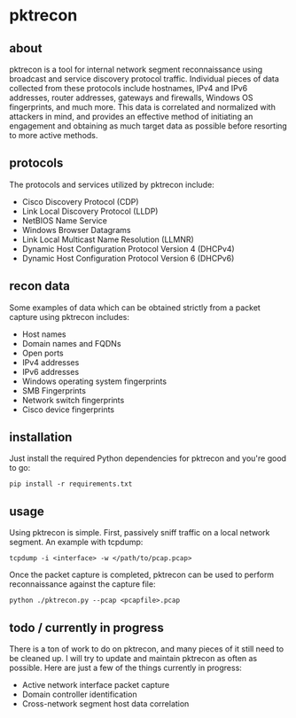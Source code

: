 # pktrecon

## about
pktrecon is a tool for internal network segment reconnaissance using broadcast and service discovery protocol traffic.
Individual pieces of data collected from these protocols include hostnames, IPv4 and IPv6 addresses, router addresses,
gateways and firewalls, Windows OS fingerprints, and much more. This data is correlated and normalized with attackers
in mind, and provides an effective method of initiating an engagement and obtaining as much target data as possible
before resorting to more active methods.

## protocols

The protocols and services utilized by pktrecon include:

  - Cisco Discovery Protocol (CDP)
  - Link Local Discovery Protocol (LLDP)
  - NetBIOS Name Service
  - Windows Browser Datagrams
  - Link Local Multicast Name Resolution (LLMNR)
  - Dynamic Host Configuration Protocol Version 4 (DHCPv4)
  - Dynamic Host Configuration Protocol Version 6 (DHCPv6)

## recon data

Some examples of data which can be obtained strictly from a packet capture using pktrecon includes:

- Host names
- Domain names and FQDNs
- Open ports
- IPv4 addresses
- IPv6 addresses
- Windows operating system fingerprints
- SMB Fingerprints
- Network switch fingerprints
- Cisco device fingerprints

## installation

Just install the required Python dependencies for pktrecon and you're good to go:

    pip install -r requirements.txt

## usage

Using pktrecon is simple. First, passively sniff traffic on a local network segment. An example with tcpdump:

    tcpdump -i <interface> -w </path/to/pcap.pcap>

Once the packet capture is completed, pktrecon can be used to perform reconnaissance against the capture file:

    python ./pktrecon.py --pcap <pcapfile>.pcap

## todo / currently in progress

There is a ton of work to do on pktrecon, and many pieces of it still need to be cleaned up.
I will try to update and maintain pktrecon as often as possible.
Here are just a few of the things currently in progress:

- Active network interface packet capture
- Domain controller identification
- Cross-network segment host data correlation

